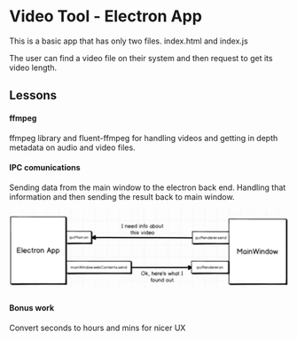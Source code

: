# Video Tool - Electron App

This is a basic app that has only two files. index.html and index.js

The user can find a video file on their system and then request to get its video length.

## Lessons

#### ffmpeg

ffmpeg library and fluent-ffmpeg for handling videos and getting in depth metadata on audio and video files.


#### IPC comunications

Sending data from the main window to the electron back end. Handling that information and then sending the result back to main window.

![diagram for sending IPC data between Electron and Main Window](./IPC_data_handling.png)


#### Bonus work

Convert seconds to hours and mins for nicer UX